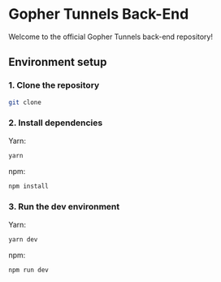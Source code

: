 # Gopher Tunnels Back-End

Welcome to the official Gopher Tunnels back-end repository!

## Environment setup

### 1. Clone the repository

```bash
git clone
```

### 2. Install dependencies

Yarn:

```bash
yarn
```

npm:

```bash
npm install
```

### 3. Run the dev environment

Yarn:

```bash
yarn dev
```

npm:

```bash
npm run dev
```

